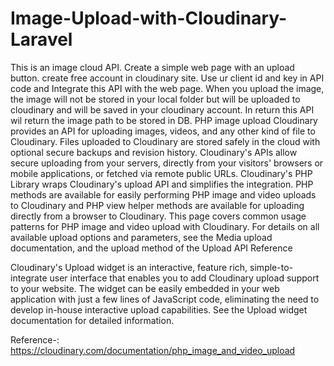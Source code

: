 # Image-Upload-with-Cloudinary-Laravel
This is an image cloud API. Create a simple web page with an upload button. create free account in cloudinary site. Use ur client id and key in API code and Integrate this API with the web page. When you upload the image, the image will not be stored in your local folder but will be uploaded to cloudinary and will be saved in your cloudinary account. In return this API wil return the image path to be stored in DB.
PHP image upload Cloudinary provides an API for uploading images, videos, and any other kind of file to Cloudinary. Files uploaded to Cloudinary are stored safely in the cloud with optional secure backups and revision history. Cloudinary's APIs allow secure uploading from your servers, directly from your visitors' browsers or mobile applications, or fetched via remote public URLs. Cloudinary's PHP Library wraps Cloudinary's upload API and simplifies the integration. PHP methods are available for easily performing PHP image and video uploads to Cloudinary and PHP view helper methods are available for uploading directly from a browser to Cloudinary. This page covers common usage patterns for PHP image and video upload with Cloudinary. For details on all available upload options and parameters, see the Media upload documentation, and the upload method of the Upload API Reference

Cloudinary's Upload widget is an interactive, feature rich, simple-to-integrate user interface that enables you to add Cloudinary upload support to your website. The widget can be easily embedded in your web application with just a few lines of JavaScript code, eliminating the need to develop in-house interactive upload capabilities. See the Upload widget documentation for detailed information.

Reference-: https://cloudinary.com/documentation/php_image_and_video_upload
